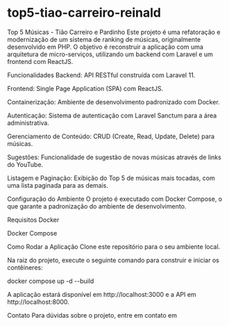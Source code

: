 # top5-tiao-carreiro-reinald

Top 5 Músicas - Tião Carreiro e Pardinho
Este projeto é uma refatoração e modernização de um sistema de ranking de músicas, originalmente desenvolvido em PHP. O objetivo é reconstruir a aplicação com uma arquitetura de micro-serviços, utilizando um backend com Laravel e um frontend com ReactJS.

Funcionalidades
Backend: API RESTful construída com Laravel 11.

Frontend: Single Page Application (SPA) com ReactJS.

Containerização: Ambiente de desenvolvimento padronizado com Docker.

Autenticação: Sistema de autenticação com Laravel Sanctum para a área administrativa.

Gerenciamento de Conteúdo: CRUD (Create, Read, Update, Delete) para músicas.

Sugestões: Funcionalidade de sugestão de novas músicas através de links do YouTube.

Listagem e Paginação: Exibição do Top 5 de músicas mais tocadas, com uma lista paginada para as demais.

Configuração do Ambiente
O projeto é executado com Docker Compose, o que garante a padronização do ambiente de desenvolvimento.

Requisitos
Docker

Docker Compose

Como Rodar a Aplicação
Clone este repositório para o seu ambiente local.

Na raiz do projeto, execute o seguinte comando para construir e iniciar os contêineres:

docker compose up -d --build

A aplicação estará disponível em http://localhost:3000 e a API em http://localhost:8000.

Contato
Para dúvidas sobre o projeto, entre em contato em 
